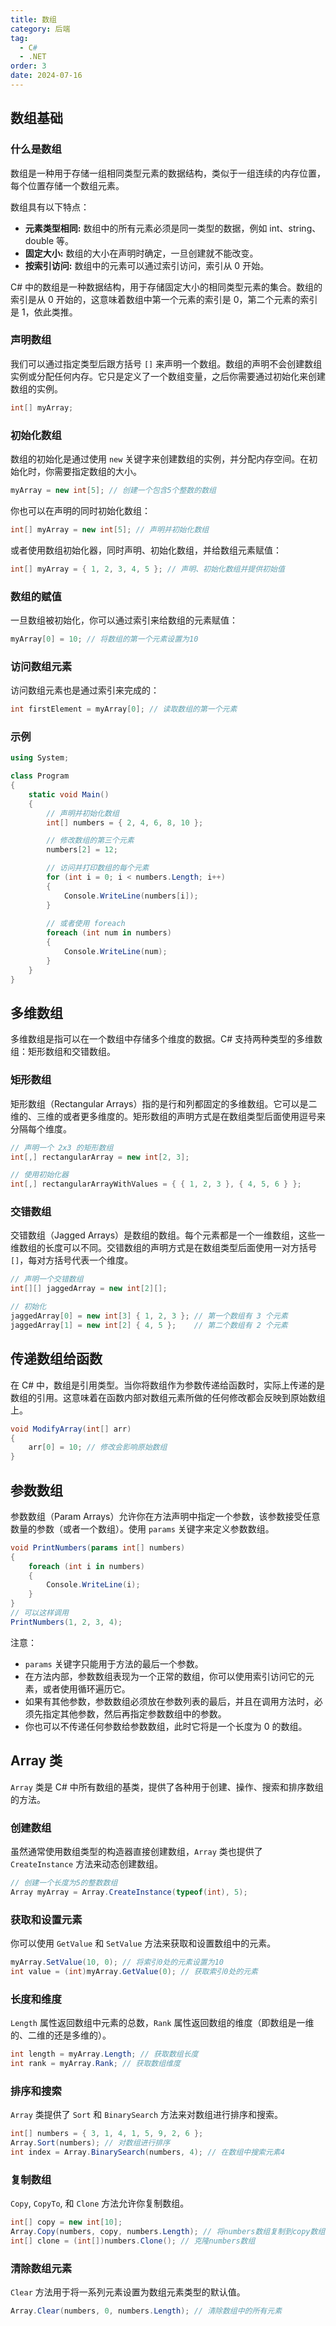 ```yaml
---
title: 数组
category: 后端
tag:
  - C#
  - .NET
order: 3
date: 2024-07-16
---
```


## 数组基础

### 什么是数组

数组是一种用于存储一组相同类型元素的数据结构，类似于一组连续的内存位置，每个位置存储一个数组元素。

数组具有以下特点：

- **元素类型相同:** 数组中的所有元素必须是同一类型的数据，例如 int、string、double 等。
- **固定大小:** 数组的大小在声明时确定，一旦创建就不能改变。
- **按索引访问:** 数组中的元素可以通过索引访问，索引从 0 开始。

C# 中的数组是一种数据结构，用于存储固定大小的相同类型元素的集合。数组的索引是从 0 开始的，这意味着数组中第一个元素的索引是 0，第二个元素的索引是 1，依此类推。

### 声明数组

我们可以通过指定类型后跟方括号 `[]` 来声明一个数组。数组的声明不会创建数组实例或分配任何内存。它只是定义了一个数组变量，之后你需要通过初始化来创建数组的实例。

```csharp
int[] myArray;
```

### 初始化数组

数组的初始化是通过使用 `new` 关键字来创建数组的实例，并分配内存空间。在初始化时，你需要指定数组的大小。

```csharp
myArray = new int[5]; // 创建一个包含5个整数的数组
```

你也可以在声明的同时初始化数组：

```csharp
int[] myArray = new int[5]; // 声明并初始化数组
```

或者使用数组初始化器，同时声明、初始化数组，并给数组元素赋值：

```csharp
int[] myArray = { 1, 2, 3, 4, 5 }; // 声明、初始化数组并提供初始值
```

### 数组的赋值

一旦数组被初始化，你可以通过索引来给数组的元素赋值：

```csharp
myArray[0] = 10; // 将数组的第一个元素设置为10
```

### 访问数组元素

访问数组元素也是通过索引来完成的：

```csharp
int firstElement = myArray[0]; // 读取数组的第一个元素
```

### 示例

```csharp
using System;

class Program
{
    static void Main()
    {
        // 声明并初始化数组
        int[] numbers = { 2, 4, 6, 8, 10 };

        // 修改数组的第三个元素
        numbers[2] = 12;

        // 访问并打印数组的每个元素
        for (int i = 0; i < numbers.Length; i++)
        {
            Console.WriteLine(numbers[i]);
        }
        
        // 或者使用 foreach
        foreach (int num in numbers)
        {
            Console.WriteLine(num);
        }
    }
}
```

## 多维数组

多维数组是指可以在一个数组中存储多个维度的数据。C# 支持两种类型的多维数组：矩形数组和交错数组。

### 矩形数组

矩形数组（Rectangular Arrays）指的是行和列都固定的多维数组。它可以是二维的、三维的或者更多维度的。矩形数组的声明方式是在数组类型后面使用逗号来分隔每个维度。

```csharp
// 声明一个 2x3 的矩形数组
int[,] rectangularArray = new int[2, 3];

// 使用初始化器
int[,] rectangularArrayWithValues = { { 1, 2, 3 }, { 4, 5, 6 } };
```

### 交错数组

交错数组（Jagged Arrays）是数组的数组。每个元素都是一个一维数组，这些一维数组的长度可以不同。交错数组的声明方式是在数组类型后面使用一对方括号 `[]`，每对方括号代表一个维度。

```csharp
// 声明一个交错数组
int[][] jaggedArray = new int[2][];

// 初始化
jaggedArray[0] = new int[3] { 1, 2, 3 }; // 第一个数组有 3 个元素
jaggedArray[1] = new int[2] { 4, 5 };    // 第二个数组有 2 个元素
```

## 传递数组给函数

在 C# 中，数组是引用类型。当你将数组作为参数传递给函数时，实际上传递的是数组的引用。这意味着在函数内部对数组元素所做的任何修改都会反映到原始数组上。

```csharp
void ModifyArray(int[] arr)
{
    arr[0] = 10; // 修改会影响原始数组
}
```

## 参数数组

参数数组（Param Arrays）允许你在方法声明中指定一个参数，该参数接受任意数量的参数（或者一个数组）。使用 `params` 关键字来定义参数数组。

```csharp
void PrintNumbers(params int[] numbers)
{
    foreach (int i in numbers)
    {
        Console.WriteLine(i);
    }
}
// 可以这样调用
PrintNumbers(1, 2, 3, 4);
```

注意：

- `params` 关键字只能用于方法的最后一个参数。
- 在方法内部，参数数组表现为一个正常的数组，你可以使用索引访问它的元素，或者使用循环遍历它。
- 如果有其他参数，参数数组必须放在参数列表的最后，并且在调用方法时，必须先指定其他参数，然后再指定参数数组中的参数。
- 你也可以不传递任何参数给参数数组，此时它将是一个长度为 0 的数组。

## Array 类

`Array` 类是 C# 中所有数组的基类，提供了各种用于创建、操作、搜索和排序数组的方法。

### 创建数组
虽然通常使用数组类型的构造器直接创建数组，`Array` 类也提供了 `CreateInstance` 方法来动态创建数组。

```csharp
// 创建一个长度为5的整数数组
Array myArray = Array.CreateInstance(typeof(int), 5);
```

### 获取和设置元素
你可以使用 `GetValue` 和 `SetValue` 方法来获取和设置数组中的元素。

```csharp
myArray.SetValue(10, 0); // 将索引0处的元素设置为10
int value = (int)myArray.GetValue(0); // 获取索引0处的元素
```

### 长度和维度
`Length` 属性返回数组中元素的总数，`Rank` 属性返回数组的维度（即数组是一维的、二维的还是多维的）。

```csharp
int length = myArray.Length; // 获取数组长度
int rank = myArray.Rank; // 获取数组维度
```

### 排序和搜索
`Array` 类提供了 `Sort` 和 `BinarySearch` 方法来对数组进行排序和搜索。

```csharp
int[] numbers = { 3, 1, 4, 1, 5, 9, 2, 6 };
Array.Sort(numbers); // 对数组进行排序
int index = Array.BinarySearch(numbers, 4); // 在数组中搜索元素4
```

### 复制数组
`Copy`, `CopyTo`, 和 `Clone` 方法允许你复制数组。

```csharp
int[] copy = new int[10];
Array.Copy(numbers, copy, numbers.Length); // 将numbers数组复制到copy数组
int[] clone = (int[])numbers.Clone(); // 克隆numbers数组
```

### 清除数组元素
`Clear` 方法用于将一系列元素设置为数组元素类型的默认值。

```csharp
Array.Clear(numbers, 0, numbers.Length); // 清除数组中的所有元素
```
